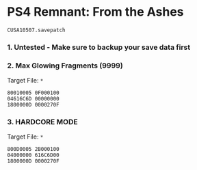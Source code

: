 # PS4 Remnant: From the Ashes

`CUSA10507.savepatch`

### 1. Untested - Make sure to backup your save data first
### 2. Max Glowing Fragments (9999)

Target File: `*`

```
80010005 0F000100
04616C6D 00000000
1800000D 0000270F
```

### 3. HARDCORE MODE

Target File: `*`

```
800D0005 2B000100
04000000 616C6D00
1800000D 0000270F
```

